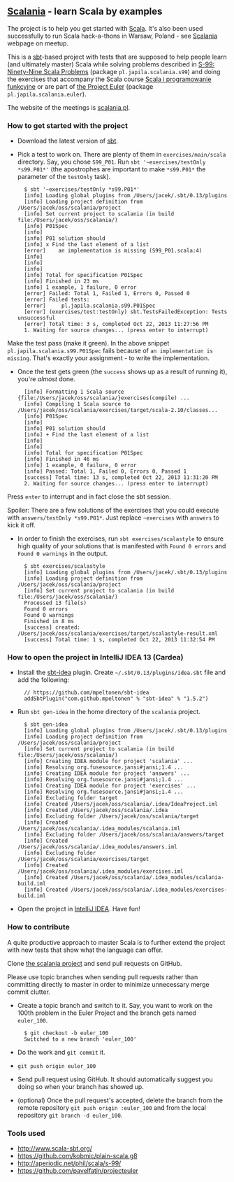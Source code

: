 ## [Scalania](http://scalania.pl) - learn Scala by examples

The project is to help you get started with [Scala](http://scala-lang.org). It's also been used successfully to run Scala hack-a-thons in Warsaw, Poland - see [Scalania](http://scalania.pl) webpage on meetup.

This is a [sbt](http://www.scala-sbt.org/)-based project with tests that are supposed to help people learn (and ultimately master) Scala while solving problems described in [S-99: Ninety-Nine Scala Problems](http://aperiodic.net/phil/scala/s-99/) (package `pl.japila.scalania.s99`) and doing the exercises that accompany the Scala course [Scala i programowanie funkcyjne](http://www.grzegorzbalcerek.net/scalafp.html) or are part of [the Project Euler](http://projecteuler.net/problems) (package `pl.japila.scalania.euler`).

The website of the meetings is [scalania.pl](http://scalania.pl).

### How to get started with the project
* Download the latest version of [sbt](http://www.scala-sbt.org/).
* Pick a test to work on. There are plenty of them in `exercises/main/scala` directory.
Say, you chose `S99_P01`. Run `sbt '~exercises/testOnly *s99.P01*'` (the apostrophes are important to make `*s99.P01*` the parameter of the `testOnly` task).

        $ sbt '~exercises/testOnly *s99.P01*'
        [info] Loading global plugins from /Users/jacek/.sbt/0.13/plugins
        [info] Loading project definition from /Users/jacek/oss/scalania/project
        [info] Set current project to scalania (in build file:/Users/jacek/oss/scalania/)
        [info] P01Spec
        [info]
        [info] P01 solution should
        [info] x Find the last element of a list
        [error]    an implementation is missing (S99_P01.scala:4)
        [info]
        [info]
        [info]
        [info] Total for specification P01Spec
        [info] Finished in 23 ms
        [info] 1 example, 1 failure, 0 error
        [error] Failed: Total 1, Failed 1, Errors 0, Passed 0
        [error] Failed tests:
        [error] 	pl.japila.scalania.s99.P01Spec
        [error] (exercises/test:testOnly) sbt.TestsFailedException: Tests unsuccessful
        [error] Total time: 3 s, completed Oct 22, 2013 11:27:56 PM
        1. Waiting for source changes... (press enter to interrupt)

Make the test pass (make it green). In the above snippet `pl.japila.scalania.s99.P01Spec` fails because of `an implementation is missing`. That's exactly your assignment - to write the implementation.

* Once the test gets green (the `success` shows up as a result of running it), you're *almost* done.

        [info] Formatting 1 Scala source {file:/Users/jacek/oss/scalania/}exercises(compile) ...
        [info] Compiling 1 Scala source to /Users/jacek/oss/scalania/exercises/target/scala-2.10/classes...
        [info] P01Spec
        [info]
        [info] P01 solution should
        [info] + Find the last element of a list
        [info]
        [info]
        [info] Total for specification P01Spec
        [info] Finished in 46 ms
        [info] 1 example, 0 failure, 0 error
        [info] Passed: Total 1, Failed 0, Errors 0, Passed 1
        [success] Total time: 13 s, completed Oct 22, 2013 11:31:20 PM
        2. Waiting for source changes... (press enter to interrupt)

Press `enter` to interrupt and in fact close the sbt session.

Spoiler: There are a few solutions of the exercises that you could execute with `answers/testOnly *s99.P01*`. Just replace `~exercises` with `answers` to kick it off.

* In order to finish the exercises, run `sbt exercises/scalastyle` to ensure high quality of your solutions that is manifested with `Found 0 errors` and `Found 0 warnings` in the output.

        $ sbt exercises/scalastyle
        [info] Loading global plugins from /Users/jacek/.sbt/0.13/plugins
        [info] Loading project definition from /Users/jacek/oss/scalania/project
        [info] Set current project to scalania (in build file:/Users/jacek/oss/scalania/)
        Processed 13 file(s)
        Found 0 errors
        Found 0 warnings
        Finished in 8 ms
        [success] created: /Users/jacek/oss/scalania/exercises/target/scalastyle-result.xml
        [success] Total time: 1 s, completed Oct 22, 2013 11:32:54 PM

### How to open the project in IntelliJ IDEA 13 (Cardea)
* Install the [sbt-idea](https://github.com/mpeltonen/sbt-idea) plugin.
Create `~/.sbt/0.13/plugins/idea.sbt` file and add the following:

        // https://github.com/mpeltonen/sbt-idea
        addSbtPlugin("com.github.mpeltonen" % "sbt-idea" % "1.5.2")

* Run `sbt gen-idea` in the home directory of the `scalania` project.

        $ sbt gen-idea
        [info] Loading global plugins from /Users/jacek/.sbt/0.13/plugins
        [info] Loading project definition from /Users/jacek/oss/scalania/project
        [info] Set current project to scalania (in build file:/Users/jacek/oss/scalania/)
        [info] Creating IDEA module for project 'scalania' ...
        [info] Resolving org.fusesource.jansi#jansi;1.4 ...
        [info] Creating IDEA module for project 'answers' ...
        [info] Resolving org.fusesource.jansi#jansi;1.4 ...
        [info] Creating IDEA module for project 'exercises' ...
        [info] Resolving org.fusesource.jansi#jansi;1.4 ...
        [info] Excluding folder target
        [info] Created /Users/jacek/oss/scalania/.idea/IdeaProject.iml
        [info] Created /Users/jacek/oss/scalania/.idea
        [info] Excluding folder /Users/jacek/oss/scalania/target
        [info] Created /Users/jacek/oss/scalania/.idea_modules/scalania.iml
        [info] Excluding folder /Users/jacek/oss/scalania/answers/target
        [info] Created /Users/jacek/oss/scalania/.idea_modules/answers.iml
        [info] Excluding folder /Users/jacek/oss/scalania/exercises/target
        [info] Created /Users/jacek/oss/scalania/.idea_modules/exercises.iml
        [info] Created /Users/jacek/oss/scalania/.idea_modules/scalania-build.iml
        [info] Created /Users/jacek/oss/scalania/.idea_modules/exercises-build.iml

* Open the project in [IntelliJ IDEA](http://www.jetbrains.com/idea/). Have fun!

### How to contribute
A quite productive approach to master Scala is to further extend the project with new tests that show what the language can offer.

Clone [the scalania project](https://github.com/jaceklaskowski/scalania) and send pull requests on GitHub.

Please use topic branches when sending pull requests rather than committing directly to master in order to minimize unnecessary merge commit clutter.

* Create a topic branch and switch to it. Say, you want to work on the 100th problem in the Euler Project and the branch gets named `euler_100`.

        $ git checkout -b euler_100
        Switched to a new branch 'euler_100'

* Do the work and `git commit` it.

* `git push origin euler_100`

* Send pull request using GitHub. It should automatically suggest you doing so when your branch has showed up.

* (optional) Once the pull request's accepted, delete the branch from the remote repository `git push origin :euler_100` and from the local repository `git branch -d euler_100`.

### Tools used
* http://www.scala-sbt.org/
* https://github.com/kobmic/plain-scala.g8
* http://aperiodic.net/phil/scala/s-99/
* https://github.com/pavelfatin/projecteuler
